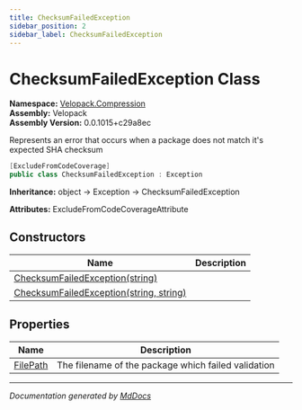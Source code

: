 ```yaml
---
title: ChecksumFailedException
sidebar_position: 2
sidebar_label: ChecksumFailedException
---
```

<!--  
  <auto-generated>   
    The contents of this file were generated by a tool.  
    Changes to this file may be list if the file is regenerated  
  </auto-generated>   
-->

# ChecksumFailedException Class

**Namespace:** [Velopack.Compression](../index.md)  
**Assembly:** Velopack  
**Assembly Version:** 0.0.1015+c29a8ec

Represents an error that occurs when a package does not match it's expected SHA checksum

```csharp
[ExcludeFromCodeCoverage]
public class ChecksumFailedException : Exception
```

**Inheritance:** object → Exception → ChecksumFailedException

**Attributes:** ExcludeFromCodeCoverageAttribute

## Constructors

| Name                                                                                                  | Description |
| ----------------------------------------------------------------------------------------------------- | ----------- |
| [ChecksumFailedException(string)](constructors/index.md#checksumfailedexceptionstring)                |             |
| [ChecksumFailedException(string, string)](constructors/index.md#checksumfailedexceptionstring-string) |             |

## Properties

| Name                               | Description                                         |
| ---------------------------------- | --------------------------------------------------- |
| [FilePath](properties/FilePath.md) | The filename of the package which failed validation |

___

*Documentation generated by [MdDocs](https://github.com/ap0llo/mddocs)*
